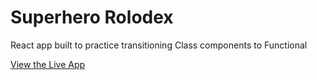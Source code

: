 # Superhero Rolodex

React app built to practice transitioning Class components to Functional

[View the Live App](https://zippy-cendol-da5d32.netlify.app/)

